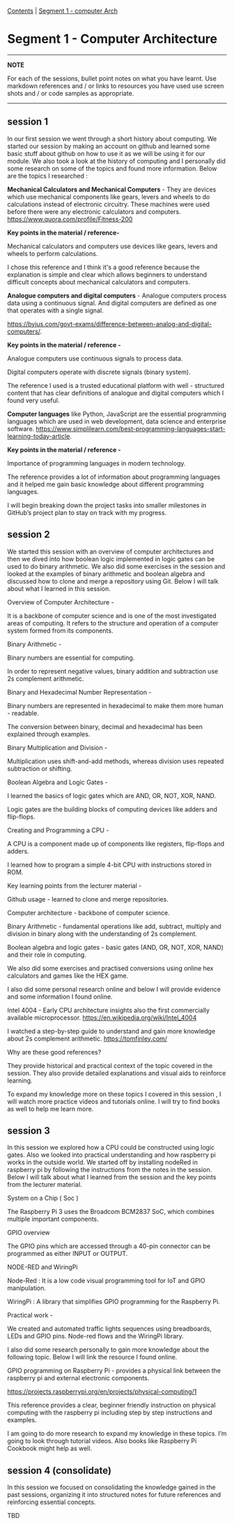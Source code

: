[Contents](../personal_learning_record/personal_learning_record.md) | [Segment 1 - computer Arch](../personal_learning_record/segment1.md) 

# Segment 1 - Computer Architecture

---
**NOTE**

For each of the sessions, bullet point notes on what you have learnt.
Use markdown references and / or links to resources you have used
use  screen shots and / or code samples as appropriate.

---

## session 1

In our first session we went through a short history about computing. We started our session by making an account on github and learned some basic stuff about github on how to use it as we will be using it for our module. We also took a look at the history of computing and I personally did some research on some of the topics and found more information. Below are the topics I researched :

**Mechanical Calculators and Mechanical Computers** - They are devices which use mechanical components like gears, levers and wheels to do calculations instead of electronic circuitry. These machines were used before there were any electronic calculators and computers. <https://www.quora.com/profile/Fitness-200>

**Key points in the material / reference-**

Mechanical calculators and computers use devices like gears, levers and wheels to perform calculations.

I chose this reference and I think it's a good reference because the explanation is simple and clear which allows beginners to understand difficult concepts about mechanical calculators and computers.

**Analogue computers and digital computers** - Analogue computers process data using a continuous signal. And digital computers are defined as one that operates with a single signal.

<https://byjus.com/govt-exams/difference-between-analog-and-digital-computers/>.

**Key points in the material / reference -**

Analogue computers use continuous signals to process data.

Digital computers operate with discrete signals (binary system).

The reference I used is a trusted educational platform with well - structured content that has clear definitions of analogue and digital computers which I found very useful.

**Computer languages** like Python, JavaScript are the essential programming languages which are used in web development, data science and enterprise software. <https://www.simplilearn.com/best-programming-languages-start-learning-today-article>.

**Key points in the material / reference -**

Importance of programming languages in modern technology.

The reference provides a lot of information about programming languages and it helped me gain basic knowledge about different programming languages.

I will begin breaking down the project tasks into smaller milestones in GitHub’s project plan to stay on track with my progress.



## session 2

We started this session with an overview of computer architectures and then we dived into how boolean logic implemented in logic gates can be used to do binary arithmetic. We also did some exercises in the session and looked at the examples of binary arithmetic and boolean algebra and discussed how to clone and merge a repository using Git. Below I will talk about what I learned in this session.

Overview of Computer Architecture -

It is a backbone of computer science and is one of the most investigated areas of computing. It refers to the structure and operation of a computer system formed from its components.

Binary Arithmetic -

Binary numbers are essential for computing.

In order to represent negative values, binary addition and subtraction use 2s complement arithmetic.

Binary and Hexadecimal Number Representation -

Binary numbers are represented in hexadecimal to make them more human - readable.

The conversion between binary, decimal and hexadecimal has been explained through examples.

Binary Multiplication and Division -

Multiplication uses shift-and-add methods, whereas division uses repeated subtraction or shifting.

Boolean Algebra and Logic Gates -

I learned the basics of logic gates which are AND, OR, NOT, XOR, NAND.

Logic gates are the building blocks of computing devices like adders and flip-flops.

Creating and Programming a CPU -

A CPU is a component made up of components like registers, flip-flops and adders.

I learned how to program a simple 4-bit CPU with instructions stored in ROM.

Key learning points from the lecturer material -

Github usage - learned to clone and merge repositories.

Computer architecture - backbone of computer science.

Binary Arithmetic - fundamental operations like add, subtract, multiply and division in binary along with the understanding of 2s complement.

Boolean algebra and logic gates - basic gates (AND, OR, NOT, XOR, NAND) and their role in computing.

We also did some exercises and practised conversions using online hex calculators and games like the HEX game.

I also did some personal research online and below I will provide evidence and some information I found online.

Intel 4004 - Early CPU architecture insights also the first commercially available microprocessor. <https://en.wikipedia.org/wiki/Intel_4004>

I watched a step-by-step guide to understand and gain more knowledge about 2s complement arithmetic. <https://tomfinley.com/>

Why are these good references?

They provide historical and practical context of the topic covered in the session. They also provide detailed explanations and visual aids to reinforce learning.

To expand my knowledge more on these topics I covered in this session , I will watch more practice videos and tutorials online. I will try to find books as well to help me learn more.



## session 3

In this session we explored how a CPU could be constructed using logic gates. Also we looked into practical understanding and how raspberry pi works in the outside world. We started off by installing nodeRed in raspberry pi by following the instructions from the notes in the session. Below I will talk about what I learned from the session and the key points from the lecturer material.

System on a Chip ( Soc )

The Raspberry Pi 3 uses the Broadcom BCM2837 SoC, which combines multiple important components.

GPIO overview

The GPIO pins which are accessed through a 40-pin connector can be programmed as either INPUT or OUTPUT.

NODE-RED and WiringPi

Node-Red : It is a low code visual programming tool for IoT and GPIO manipulation.

WiringPi : A library that simplifies GPIO programming for the Raspberry Pi.

Practical work -

We created and automated traffic lights sequences using breadboards, LEDs and GPIO pins. Node-red flows and the WiringPi library.

I also did some research personally to gain more knowledge about the following topic. Below I will link the resource I found online.

GPIO programming on Raspberry Pi - provides a physical link between the raspberry pi and external electronic components.

<https://projects.raspberrypi.org/en/projects/physical-computing/1>

This reference provides a clear, beginner friendly instruction on physical computing with the raspberry pi including step by step instructions and examples.

I am going to do more research to expand my knowledge in these topics. I’m going to look through tutorial videos. Also books like Raspberry Pi Cookbook might help as well.


## session 4 (consolidate)

In this session we focused on consolidating the knowledge gained in the past sessions, organizing it into structured notes for future references and reinforcing essential concepts.


TBD
